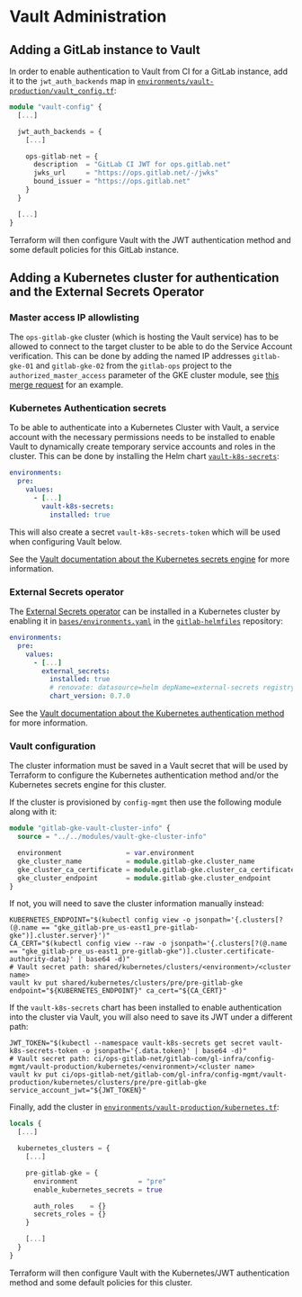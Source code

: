 # Vault Administration

## Adding a GitLab instance to Vault

In order to enable authentication to Vault from CI for a GitLab instance, add it to the `jwt_auth_backends` map in [`environments/vault-production/vault_config.tf`](https://ops.gitlab.net/gitlab-com/gl-infra/config-mgmt/-/blob/main/environments/vault-production/vault_config.tf):

```terraform
module "vault-config" {
  [...]

  jwt_auth_backends = {
    [...]

    ops-gitlab-net = {
      description  = "GitLab CI JWT for ops.gitlab.net"
      jwks_url     = "https://ops.gitlab.net/-/jwks"
      bound_issuer = "https://ops.gitlab.net"
    }
  }

  [...]
}
```

Terraform will then configure Vault with the JWT authentication method and some default policies for this GitLab instance.

## Adding a Kubernetes cluster for authentication and the External Secrets Operator

### Master access IP allowlisting

The `ops-gitlab-gke` cluster (which is hosting the Vault service) has to be allowed to connect to the target cluster to be able to do the Service Account verification. This can be done by adding the named IP addresses `gitlab-gke-01` and `gitlab-gke-02` from the `gitlab-ops` project to the `authorized_master_access` parameter of the GKE cluster module, see [this merge request](https://ops.gitlab.net/gitlab-com/gl-infra/config-mgmt/-/merge_requests/4057) for an example.

### Kubernetes Authentication secrets

To be able to authenticate into a Kubernetes Cluster with Vault, a service account with the necessary permissions needs to be installed to enable Vault to dynamically create temporary service accounts and roles in the cluster. This can be done by installing the Helm chart [`vault-k8s-secrets`](https://gitlab.com/gitlab-com/gl-infra/charts/-/tree/main/gitlab/vault-k8s-secrets):

```yaml
environments:
  pre:
    values:
      - [...]
        vault-k8s-secrets:
          installed: true
```

This will also create a secret `vault-k8s-secrets-token` which will be used when configuring Vault below.

See the [Vault documentation about the Kubernetes secrets engine](https://developer.hashicorp.com/vault/docs/secrets/kubernetes) for more information.

### External Secrets operator

The [External Secrets operator](https://external-secrets.io/) can be installed in a Kubernetes cluster by enabling it in [`bases/environments.yaml`](https://gitlab.com/gitlab-com/gl-infra/k8s-workloads/gitlab-helmfiles/-/blob/master/bases/environments.yaml) in the [`gitlab-helmfiles`](https://gitlab.com/gitlab-com/gl-infra/k8s-workloads/gitlab-helmfiles) repository:

```yaml
environments:
  pre:
    values:
      - [...]
        external_secrets:
          installed: true
          # renovate: datasource=helm depName=external-secrets registryUrl=https://charts.external-secrets.io versioning=helm depType=pre
          chart_version: 0.7.0
```

See the [Vault documentation about the Kubernetes authentication method](https://developer.hashicorp.com/vault/docs/auth/kubernetes) for more information.

### Vault configuration

The cluster information must be saved in a Vault secret that will be used by Terraform to configure the Kubernetes authentication method and/or the Kubernetes secrets engine for this cluster.

If the cluster is provisioned by `config-mgmt` then use the following module along with it:

```terraform
module "gitlab-gke-vault-cluster-info" {
  source = "../../modules/vault-gke-cluster-info"

  environment                = var.environment
  gke_cluster_name           = module.gitlab-gke.cluster_name
  gke_cluster_ca_certificate = module.gitlab-gke.cluster_ca_certificate
  gke_cluster_endpoint       = module.gitlab-gke.cluster_endpoint
}
```

If not, you will need to save the cluster information manually instead:

```shell
KUBERNETES_ENDPOINT="$(kubectl config view -o jsonpath='{.clusters[?(@.name == "gke_gitlab-pre_us-east1_pre-gitlab-gke")].cluster.server}')"
CA_CERT="$(kubectl config view --raw -o jsonpath='{.clusters[?(@.name == "gke_gitlab-pre_us-east1_pre-gitlab-gke")].cluster.certificate-authority-data}' | base64 -d)"
# Vault secret path: shared/kubernetes/clusters/<environment>/<cluster name>
vault kv put shared/kubernetes/clusters/pre/pre-gitlab-gke endpoint="${KUBERNETES_ENDPOINT}" ca_cert="${CA_CERT}"
```

If the `vault-k8s-secrets` chart has been installed to enable authentication into the cluster via Vault, you will also need to save its JWT under a different path:

```shell
JWT_TOKEN="$(kubectl --namespace vault-k8s-secrets get secret vault-k8s-secrets-token -o jsonpath='{.data.token}' | base64 -d)"
# Vault secret path: ci/ops-gitlab-net/gitlab-com/gl-infra/config-mgmt/vault-production/kubernetes/<environment>/<cluster name>
vault kv put ci/ops-gitlab-net/gitlab-com/gl-infra/config-mgmt/vault-production/kubernetes/clusters/pre/pre-gitlab-gke service_account_jwt="${JWT_TOKEN}"
```

Finally, add the cluster in [`environments/vault-production/kubernetes.tf`](https://ops.gitlab.net/gitlab-com/gl-infra/config-mgmt/-/blob/main/environments/vault-production/kubernetes.tf):

```terraform
locals {
  [...]

  kubernetes_clusters = {
    [...]

    pre-gitlab-gke = {
      environment               = "pre"
      enable_kubernetes_secrets = true

      auth_roles    = {}
      secrets_roles = {}
    }

    [...]
  }
}
```

Terraform will then configure Vault with the Kubernetes/JWT authentication method and some default policies for this cluster.
